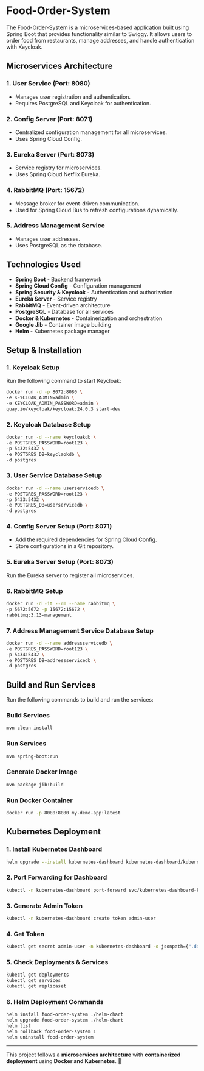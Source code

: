 # Food-Order-System

The Food-Order-System is a microservices-based application built using Spring Boot that provides functionality similar to Swiggy. It allows users to order food from restaurants, manage addresses, and handle authentication with Keycloak.

## Microservices Architecture

### 1. **User Service** (Port: 8080)
- Manages user registration and authentication.
- Requires PostgreSQL and Keycloak for authentication.

### 2. **Config Server** (Port: 8071)
- Centralized configuration management for all microservices.
- Uses Spring Cloud Config.

### 3. **Eureka Server** (Port: 8073)
- Service registry for microservices.
- Uses Spring Cloud Netflix Eureka.

### 4. **RabbitMQ** (Port: 15672)
- Message broker for event-driven communication.
- Used for Spring Cloud Bus to refresh configurations dynamically.

### 5. **Address Management Service**
- Manages user addresses.
- Uses PostgreSQL as the database.

## Technologies Used
- **Spring Boot** - Backend framework
- **Spring Cloud Config** - Configuration management
- **Spring Security & Keycloak** - Authentication and authorization
- **Eureka Server** - Service registry
- **RabbitMQ** - Event-driven architecture
- **PostgreSQL** - Database for all services
- **Docker & Kubernetes** - Containerization and orchestration
- **Google Jib** - Container image building
- **Helm** - Kubernetes package manager

## Setup & Installation

### **1. Keycloak Setup**
Run the following command to start Keycloak:
```bash
docker run -d -p 8072:8080 \
-e KEYCLOAK_ADMIN=admin \
-e KEYCLOAK_ADMIN_PASSWORD=admin \
quay.io/keycloak/keycloak:24.0.3 start-dev
```

### **2. Keycloak Database Setup**
```bash
docker run -d --name keycloakdb \
-e POSTGRES_PASSWORD=root123 \
-p 5432:5432 \
-e POSTGRES_DB=keyclaokdb \
-d postgres
```

### **3. User Service Database Setup**
```bash
docker run -d --name userservicedb \
-e POSTGRES_PASSWORD=root123 \
-p 5433:5432 \
-e POSTGRES_DB=userservicedb \
-d postgres
```

### **4. Config Server Setup** (Port: 8071)
- Add the required dependencies for Spring Cloud Config.
- Store configurations in a Git repository.

### **5. Eureka Server Setup** (Port: 8073)
Run the Eureka server to register all microservices.

### **6. RabbitMQ Setup**
```bash
docker run -d -it --rm --name rabbitmq \
-p 5672:5672 -p 15672:15672 \
rabbitmq:3.13-management
```

### **7. Address Management Service Database Setup**
```bash
docker run -d --name addressservicedb \
-e POSTGRES_PASSWORD=root123 \
-p 5434:5432 \
-e POSTGRES_DB=addressservicedb \
-d postgres
```

## Build and Run Services
Run the following commands to build and run the services:

### **Build Services**
```bash
mvn clean install
```

### **Run Services**
```bash
mvn spring-boot:run
```

### **Generate Docker Image**
```bash
mvn package jib:build
```

### **Run Docker Container**
```bash
docker run -p 8080:8080 my-demo-app:latest
```

## Kubernetes Deployment

### **1. Install Kubernetes Dashboard**
```bash
helm upgrade --install kubernetes-dashboard kubernetes-dashboard/kubernetes-dashboard --create-namespace --namespace kubernetes-dashboard
```

### **2. Port Forwarding for Dashboard**
```bash
kubectl -n kubernetes-dashboard port-forward svc/kubernetes-dashboard-kong-proxy 8443:443
```

### **3. Generate Admin Token**
```bash
kubectl -n kubernetes-dashboard create token admin-user
```

### **4. Get Token**
```bash
kubectl get secret admin-user -n kubernetes-dashboard -o jsonpath={".data.token"} | base64 -d
```

### **5. Check Deployments & Services**
```bash
kubectl get deployments
kubectl get services
kubectl get replicaset
```

### **6. Helm Deployment Commands**
```bash
helm install food-order-system ./helm-chart
helm upgrade food-order-system ./helm-chart
helm list
helm rollback food-order-system 1
helm uninstall food-order-system
```

---
This project follows a **microservices architecture** with **containerized deployment** using **Docker and Kubernetes**. 🚀

